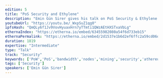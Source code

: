 ```yaml
---
edition: 5
title: "PoS Security and Ethylene"
description: "Emin Gün Sirer gives his talk on PoS Security & Ethylene."
youtubeUrl: "https://youtu.be/_WxpSuZ1qg0"
ipfsHash: "QmQLy6f1Jv9VovHyuaxHrn7yTTmti1QWzAEtHXSTxaVbLg"
ethernaIndex: "https://etherna.io/embed/63455982080a54f6d733eb15"
ethernaPermalink: "https://etherna.io/embed/2d1537e1b6d2ef6ffc2a59cd06d6a09e94ea61c9c5611cdc05368e541aa17ca9"
duration: 1819
expertise: "Intermediate"
type: "Talk"
track: "Security"
keywords: ['PoW','PoS','bandwidth','nodes','mining','security','athereum','technical']
tags: ['Security']
speakers: ['Emin Gün Sirer']
---
```

